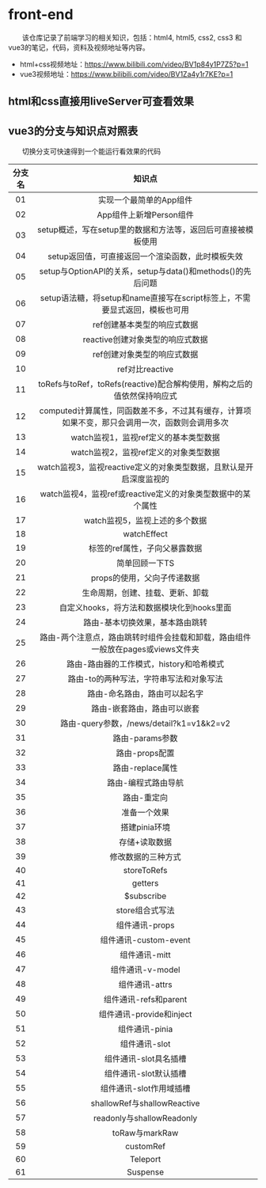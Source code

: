 # front-end

&emsp;&emsp;该仓库记录了前端学习的相关知识，包括：html4, html5, css2, css3 和 vue3的笔记，代码，资料及视频地址等内容。

- html+css视频地址：https://www.bilibili.com/video/BV1p84y1P7Z5?p=1
- vue3视频地址：https://www.bilibili.com/video/BV1Za4y1r7KE?p=1

## html和css直接用liveServer可查看效果

## vue3的分支与知识点对照表

&emsp;&emsp;切换分支可快速得到一个能运行看效果的代码

| 分支名    |    知识点                    |
| :----:   | :-----------:               |
|   01     | 实现一个最简单的App组件         |
|   02     | App组件上新增Person组件        |
|   03     | setup概述，写在setup里的数据和方法等，返回后可直接被模板使用 |
|   04     | setup返回值，可直接返回一个渲染函数，此时模板失效                  |
|   05     | setup与OptionAPI的关系，setup与data()和methods()的先后问题 |
|   06     | setup语法糖，将setup和name直接写在script标签上，不需要显式返回，模板也可用 |
|   07     | ref创建基本类型的响应式数据      | 
|   08     | reactive创建对象类型的响应式数据 |
|   09     | ref创建对象类型的响应式数据      |
|   10     | ref对比reactive               |
|   11     | toRefs与toRef，toRefs(reactive)配合解构使用，解构之后的值依然保持响应式 |
|   12     | computed计算属性，同函数差不多，不过其有缓存，计算项如果不变，那只会调用一次，函数则会调用多次 |
|   13     | watch监视1，监视ref定义的基本类型数据               |
|   14     | watch监视2，监视ref定义的对象类型数据               |
|   15     | watch监视3，监视reactive定义的对象类型数据，且默认是开启深度监视的               |
|   16     | watch监视4，监视ref或reactive定义的对象类型数据中的某个属性               |
|   17     | watch监视5，监视上述的多个数据              |
|   18     | watchEffect                  |
|   19     | 标签的ref属性，子向父暴露数据                 |
|   20     | 简单回顾一下TS                |
|   21     | props的使用，父向子传递数据                   |
|   22     | 生命周期，创建、挂载、更新、卸载                     |
|   23     | 自定义hooks，将方法和数据模块化到hooks里面                  |
|   24     | 路由-基本切换效果，基本路由跳转              |
|   25     | 路由-两个注意点，路由跳转时组件会挂载和卸载，路由组件一般放在pages或views文件夹 |
|   26     | 路由-路由器的工作模式，history和哈希模式           |
|   27     | 路由-to的两种写法，字符串写法和对象写法              |
|   28     | 路由-命名路由，路由可以起名字                 |
|   29     | 路由-嵌套路由，路由可以嵌套                  |
|   30     | 路由-query参数，/news/detail?k1=v1&k2=v2               |
|   31     | 路由-params参数               |
|   32     | 路由-props配置                |
|   33     | 路由-replace属性              |
|   34     | 路由-编程式路由导航             |
|   35     | 路由-重定向                   |
|   36     | 准备一个效果                   |
|   37     | 搭建pinia环境                 |
|   38     | 存储+读取数据                  |
|   39     | 修改数据的三种方式              |
|   40     | storeToRefs                  |
|   41     | getters                      |
|   42     | $subscribe                   |
|   43     | store组合式写法                |
|   44     | 组件通讯-props                |
|   45     | 组件通讯-custom-event         |
|   46     | 组件通讯-mitt                 |
|   47     | 组件通讯-v-model              |
|   48     | 组件通讯-attrs                |
|   49     | 组件通讯-refs和parent         |
|   50     | 组件通讯-provide和inject      |
|   51     | 组件通讯-pinia                |
|   52     | 组件通讯-slot                 |
|   53     | 组件通讯-slot具名插槽          |
|   54     | 组件通讯-slot默认插槽          |
|   55     | 组件通讯-slot作用域插槽        |
|   56     | shallowRef与shallowReactive |
|   57     | readonly与shallowReadonly   |
|   58     | toRaw与markRaw              |
|   59     | customRef                   |
|   60     | Teleport                    |
|   61     | Suspense                    |
